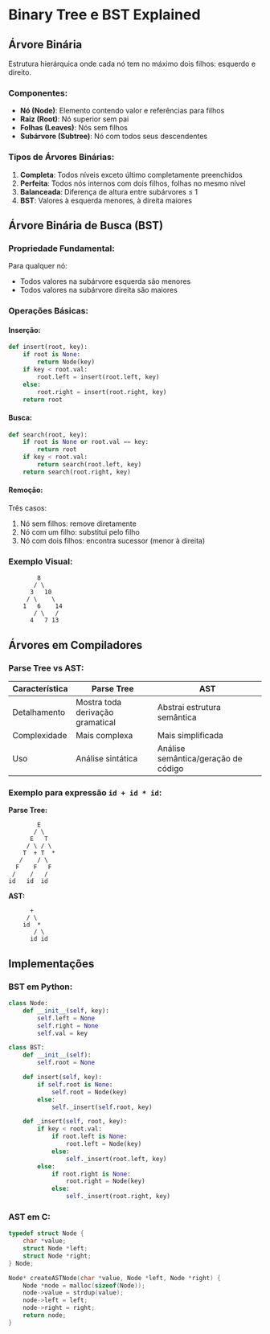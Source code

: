# Binary Tree e BST Explained

## Árvore Binária

Estrutura hierárquica onde cada nó tem no máximo dois filhos: esquerdo e direito.

### Componentes:

- **Nó (Node)**: Elemento contendo valor e referências para filhos
- **Raiz (Root)**: Nó superior sem pai
- **Folhas (Leaves)**: Nós sem filhos
- **Subárvore (Subtree)**: Nó com todos seus descendentes

### Tipos de Árvores Binárias:

1. **Completa**: Todos níveis exceto último completamente preenchidos
2. **Perfeita**: Todos nós internos com dois filhos, folhas no mesmo nível
3. **Balanceada**: Diferença de altura entre subárvores ≤ 1
4. **BST**: Valores à esquerda menores, à direita maiores

## Árvore Binária de Busca (BST)

### Propriedade Fundamental:

Para qualquer nó:

- Todos valores na subárvore esquerda são menores
- Todos valores na subárvore direita são maiores

### Operações Básicas:

#### Inserção:

```python
def insert(root, key):
    if root is None:
        return Node(key)
    if key < root.val:
        root.left = insert(root.left, key)
    else:
        root.right = insert(root.right, key)
    return root
```

#### Busca:

```python
def search(root, key):
    if root is None or root.val == key:
        return root
    if key < root.val:
        return search(root.left, key)
    return search(root.right, key)
```

#### Remoção:

Três casos:

1. Nó sem filhos: remove diretamente
2. Nó com um filho: substitui pelo filho
3. Nó com dois filhos: encontra sucessor (menor à direita)

### Exemplo Visual:

```
        8
       / \
      3   10
     / \    \
    1   6    14
       / \   /
      4   7 13
```

## Árvores em Compiladores

### Parse Tree vs AST:

| Característica | Parse Tree                       | AST                                 |
| -------------- | -------------------------------- | ----------------------------------- |
| Detalhamento   | Mostra toda derivação gramatical | Abstrai estrutura semântica         |
| Complexidade   | Mais complexa                    | Mais simplificada                   |
| Uso            | Análise sintática                | Análise semântica/geração de código |

### Exemplo para expressão `id + id * id`:

**Parse Tree:**

```
        E
       / \
      E   T
     / \ / \
    T  + T  *
   /    / \
  F    F   F
 /    /   /
id   id  id
```

**AST:**

```
      +
     / \
    id  *
       / \
      id id
```

## Implementações

### BST em Python:

```python
class Node:
    def __init__(self, key):
        self.left = None
        self.right = None
        self.val = key

class BST:
    def __init__(self):
        self.root = None

    def insert(self, key):
        if self.root is None:
            self.root = Node(key)
        else:
            self._insert(self.root, key)

    def _insert(self, root, key):
        if key < root.val:
            if root.left is None:
                root.left = Node(key)
            else:
                self._insert(root.left, key)
        else:
            if root.right is None:
                root.right = Node(key)
            else:
                self._insert(root.right, key)
```

### AST em C:

```c
typedef struct Node {
    char *value;
    struct Node *left;
    struct Node *right;
} Node;

Node* createASTNode(char *value, Node *left, Node *right) {
    Node *node = malloc(sizeof(Node));
    node->value = strdup(value);
    node->left = left;
    node->right = right;
    return node;
}

```
